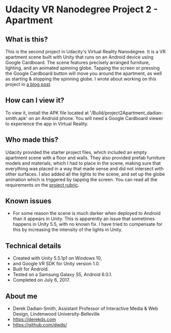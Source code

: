 # Udacity VR Nanodegree Project 2 - Apartment

## What is this?
This is the second project in Udacity's Virtual Reality Nanodegree. It is a VR apartment scene built with Unity that runs on an Android device using Google Cardboard. The scene features precisely arranged furniture, lighting, and an animated spinning globe. Tapping the screen or pressing the Google Cardboard button will move you around the apartment, as well as starting & stopping the spinning globe. I wrote about working on this project in [a blog post](https://derekds.com/sketchbook/learning-virtual-reality/).

## How can I view it?
To view it, install the APK file located at '/Build/project2Apartment_dadian-smith.apk' on an Android phone. You will need a Google Cardboard viewer to experience the app in Virtual Reality.

## Who made this?
Udacity provided the starter project files, which included an empty apartment scene with a floor and walls. They also provided prefab furniture models and materials, which I had to place in the scene, making sure that everything was placed in a way that made sense and did not intersect with other surfaces. I also added all the lights to the scene, and set up the globe animation which is triggered by tapping the screen. You can read all the requirements on the [project rubric](https://review.udacity.com/#!/rubrics/297/view).

## Known issues
- For some reason the scene is much darker when deployed to Android than it appears in Unity. This is apparently an issue that sometimes happens in Unity 5.5, with no known fix. I have tried to compensate for this by increasing the intensity of the lights in Unity.

## Technical details
- Created with Unity 5.5.1p1 on Windows 10,
- and Google VR SDK for Unity version 1.0.
- Built for Android.
- Tested on a Samsung Galaxy S5, Android 6.0.1.
- Completed on July 6, 2017.

## About me
- Derek Dadian-Smith, Assistant Professor of Interactive Media & Web Design, Lindenwood University-Belleville
- https://derekds.com
- https://github.com/dwds/
